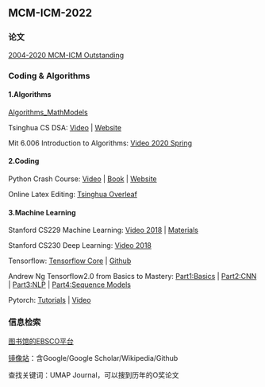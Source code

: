 ## MCM-ICM-2022

### 论文

[2004-2020 MCM-ICM Outstanding](https://github.com/dick20/MCM-ICM)

### Coding & Algorithms

#### 1.Algorithms

[Algorithms_MathModels](https://github.com/HuangCongQing/Algorithms_MathModels)

Tsinghua CS DSA: [Video](https://www.xuetangx.com/course/THU08091000384/10322765) | [Website](https://dsa.cs.tsinghua.edu.cn/~deng/ds/index.htm)

Mit 6.006 Introduction to Algorithms: [Video 2020 Spring](https://www.bilibili.com/video/BV1gZ4y1X71R)

#### 2.Coding

Python Crash Course: [Video](https://www.bilibili.com/video/BV19t411m7uU) | [Book](https://www.ituring.com.cn/book/2784) | [Website](https://ehmatthes.github.io/pcc/)

Online Latex Editing: [Tsinghua Overleaf](http://overleaf.tsinghua.edu.cn)

#### 3.Machine Learning

Stanford CS229 Machine Learning: [Video 2018](https://www.bilibili.com/video/BV1JE411w7Ub) | [Materials](https://github.com/maxim5/cs229-2018-autumn)

Stanford CS230 Deep Learning: [Video 2018](https://www.bilibili.com/video/BV1p7411Y7M8)

Tensorflow: [Tensorflow Core](https://tensorflow.google.cn/tutorials?hl=zh_cn) | [Github](https://github.com/tensorflow/tensorflow)

Andrew Ng Tensorflow2.0 from Basics to Mastery: [Part1:Basics](https://www.bilibili.com/video/BV1zE411T7nb) | [Part2:CNN](https://www.bilibili.com/video/BV1yE411g7NY/) | [Part3:NLP](https://www.bilibili.com/video/BV19E411g7d1) | [Part4:Sequence Models](https://www.bilibili.com/video/BV1qE411u7z4)

Pytorch: [Tutorials](https://pytorch.org/tutorials/) | [Video](https://www.bilibili.com/video/BV1Tb411Y7Mg)



### 信息检索

[图书馆的EBSCO平台](https://lib.tsinghua.edu.cn/info/1184/3739.htm)

[镜像站](https://www.library.ac.cn)：含Google/Google Scholar/Wikipedia/Github

查找关键词：UMAP Journal，可以搜到历年的O奖论文

